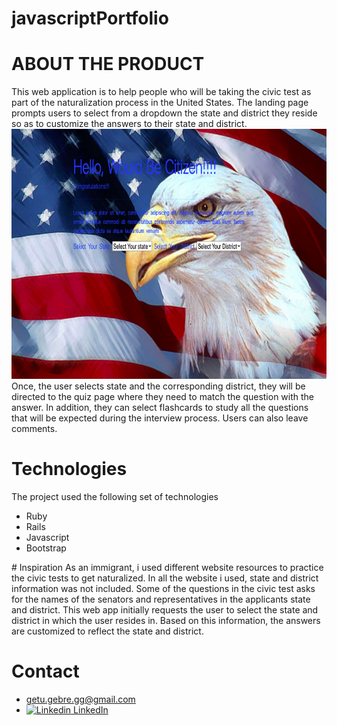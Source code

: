 # javascriptPortfolio
# ABOUT THE PRODUCT
This web application is to help people who will be taking the civic test as part of the naturalization process in the United States. The landing page prompts 
users to select from a dropdown the state and district they reside so as to customize the answers to their state and district.
<img src="landingPageScreenShot.png" width="800" height="400"> <br>
Once, the user selects state and the corresponding district, they will be directed to the quiz page where they need to match the question with the answer. In addition,
they can select flashcards to study all the questions that will be expected during the interview process. Users can also leave comments. 

# Technologies 
The project used the following set of technologies
<ul>
<li>Ruby</li>
<li>Rails</li>
<li>Javascript</li>
<li>Bootstrap</li>
</ul>
# Inspiration
As an immigrant, i used different website resources to practice the civic tests to get naturalized. In all the website i used, state and district information was not included. Some of the questions in the civic test asks for the names of the senators and representatives in the applicants state and district. This web app initially requests the user to select the state and district in which the user resides in. Based on this information, the answers are customized to reflect the state and district. 

# Contact 

* getu.gebre.gg@gmail.com 
* [![Linkedin](https://i.stack.imgur.com/gVE0j.png) LinkedIn](https://www.linkedin.com/in/getugebre)


